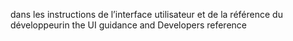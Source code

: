 <span data-ttu-id="b402c-101">dans les instructions de l’interface utilisateur et de la référence du développeur</span><span class="sxs-lookup"><span data-stu-id="b402c-101">in the UI guidance and Developers reference</span></span>
